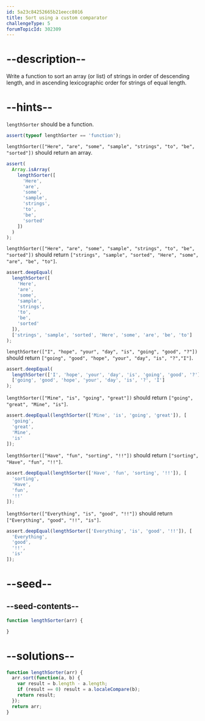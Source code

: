 ```yaml
---
id: 5a23c84252665b21eecc8016
title: Sort using a custom comparator
challengeType: 5
forumTopicId: 302309
---
```


# --description--

Write a function to sort an array (or list) of strings in order of descending length, and in ascending lexicographic order for strings of equal length.

# --hints--

`lengthSorter` should be a function.

```js
assert(typeof lengthSorter == 'function');
```

`lengthSorter(["Here", "are", "some", "sample", "strings", "to", "be", "sorted"])` should return an array.

```js
assert(
  Array.isArray(
    lengthSorter([
      'Here',
      'are',
      'some',
      'sample',
      'strings',
      'to',
      'be',
      'sorted'
    ])
  )
);
```

`lengthSorter(["Here", "are", "some", "sample", "strings", "to", "be", "sorted"])` should return `["strings", "sample", "sorted", "Here", "some", "are", "be", "to"]`.

```js
assert.deepEqual(
  lengthSorter([
    'Here',
    'are',
    'some',
    'sample',
    'strings',
    'to',
    'be',
    'sorted'
  ]),
  ['strings', 'sample', 'sorted', 'Here', 'some', 'are', 'be', 'to']
);
```

`lengthSorter(["I", "hope", "your", "day", "is", "going", "good", "?"])` should return `["going", "good", "hope", "your", "day", "is", "?","I"]`.

```js
assert.deepEqual(
  lengthSorter(['I', 'hope', 'your', 'day', 'is', 'going', 'good', '?']),
  ['going', 'good', 'hope', 'your', 'day', 'is', '?', 'I']
);
```

`lengthSorter(["Mine", "is", "going", "great"])` should return `["going", "great", "Mine", "is"]`.

```js
assert.deepEqual(lengthSorter(['Mine', 'is', 'going', 'great']), [
  'going',
  'great',
  'Mine',
  'is'
]);
```

`lengthSorter(["Have", "fun", "sorting", "!!"])` should return `["sorting", "Have", "fun", "!!"]`.

```js
assert.deepEqual(lengthSorter(['Have', 'fun', 'sorting', '!!']), [
  'sorting',
  'Have',
  'fun',
  '!!'
]);
```

`lengthSorter(["Everything", "is", "good", "!!"])` should return `["Everything", "good", "!!", "is"]`.

```js
assert.deepEqual(lengthSorter(['Everything', 'is', 'good', '!!']), [
  'Everything',
  'good',
  '!!',
  'is'
]);
```

# --seed--

## --seed-contents--

```js
function lengthSorter(arr) {

}
```

# --solutions--

```js
function lengthSorter(arr) {
  arr.sort(function(a, b) {
    var result = b.length - a.length;
    if (result == 0) result = a.localeCompare(b);
    return result;
  });
  return arr;
}
```
